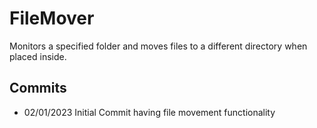 # FileMover
Monitors a specified folder and moves files to a different directory when placed inside.


## Commits

<ul>
    <li>02/01/2023 Initial Commit having file movement functionality</li>
</ul>